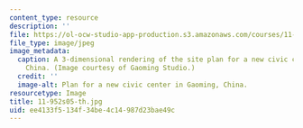 ```yaml
---
content_type: resource
description: ''
file: https://ol-ocw-studio-app-production.s3.amazonaws.com/courses/11-952-gaoming-studio-china-spring-2005/ee4133f5134f34be4c14987d23bae49c_11-952s05-th.jpg
file_type: image/jpeg
image_metadata:
  caption: A 3-dimensional rendering of the site plan for a new civic center in Gaoming,
    China. (Image courtesy of Gaoming Studio.)
  credit: ''
  image-alt: Plan for a new civic center in Gaoming, China.
resourcetype: Image
title: 11-952s05-th.jpg
uid: ee4133f5-134f-34be-4c14-987d23bae49c
---
```

